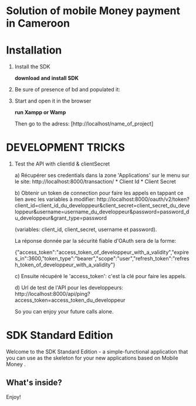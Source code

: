# Solution of mobile Money payment in Cameroon

Installation
=============

1) Install the SDK

   **download and install SDK**

2) Be sure of presence of bd and populated it:



3) Start and open it in the browser

   **run Xampp or Wamp**

   Then go to the adress: [http://localhost/name_of_project]


DEVELOPMENT TRICKS
==================

1) Test the API with clientId & clientSecret

     a) Récupérer ses credentials dans la zone 'Applications' sur le menu sur le site: http://localhost:8000/transaction/
    	* Client Id
    	* Client Secret

    b) Obtenir un token de connection pour faire les appels en tappant ce lien avec les variables à modifier:
    http://localhost:8000/oauth/v2/token?client_id=client_id_du_developpeur&client_secret=client_secret_du_developpeur&username=username_du_developpeur&password=password_du_developpeur&grant_type=password

    (variables: client_id, client_secret, username et password).


    La réponse donnée par la sécurité fiable d'OAuth sera de la forme:

    {"access_token":"access_token_of_developpeur_with_a_validity","expires_in":3600,"token_type":"bearer","scope":"user","refresh_token":"refresh_token_of_developpeur_with_a_validity"}



   c) Ensuite récupéré le 'access_token': c'est la clé pour faire les appels.


   d) Url de test de l'API pour les developpeurs:
   http://localhost:8000/api/ping?access_token=access_token_du_developpeur

   So you can enjoy your future calls alone.


SDK Standard Edition
========================

Welcome to the SDK Standard Edition - a simple-functional
application that you can use as the skeleton for your new applications based on Mobile Money .

What's inside?
--------------



Enjoy!